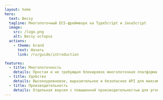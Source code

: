 ```yaml
---
layout: home
hero:
  text: Becsy
  tagline: Многопоточный ECS-фреймворк на TypeScript и JavaScript
  image:
    src: /logo.png
    alt: Becsy octopus
  actions:
    - theme: brand
      text: Начать
      link: /ru/guide/introduction

features:
  - title: Многопоточность
    details: Простая и не требующая блокировок многопоточная платформа, которая позволит вашим приложениям летать.
  - title: Удобство
    details: Высокоуровневое, выразительное и безопасное API для максимально удобной разработки.
  - title: Производительность
    details: Отдельная версия с повышенной производительностью для production-сборок.
---
```

